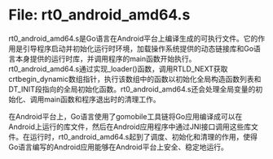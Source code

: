 # File: rt0_android_amd64.s

rt0_android_amd64.s是Go语言在Android平台上编译生成的可执行文件。它的作用是引导程序启动并初始化运行时环境，加载操作系统提供的动态链接库和Go语言本身提供的运行时库，并调用程序的main函数开始执行。rt0_android_amd64.s通过实现_loader()函数，调用RTLD_NEXT获取crtbegin_dynamic数组指针，执行该数组中的函数以初始化全局构造函数列表和DT_INIT段指向的全局初始化函数。rt0_android_amd64.s还会处理全局变量的初始化、调用main函数和程序退出时的清理工作。

在Android平台上，Go语言使用了gomobile工具链将Go应用编译成可以在Android上运行的库文件，然后在Android应用程序中通过JNI接口调用这些库文件。在运行时，rt0_android_amd64.s起到了调度、初始化和清理的作用，使得Go语言编写的Android应用能够在Android平台上安全、稳定地运行。

